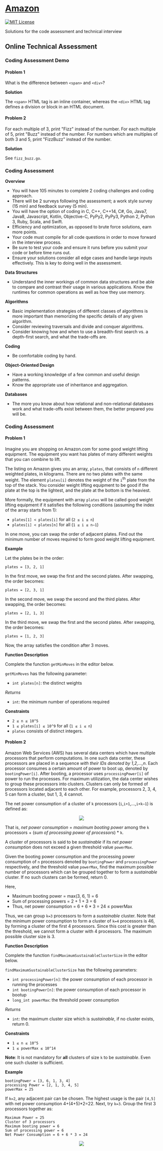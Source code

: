 # [Amazon](https://www.amazon.com)

[![MIT License](https://img.shields.io/badge/License-MIT-blue.svg)](https://github.com/NickolasHKraus/amazon/blob/master/LICENSE)

Solutions for the code assessment and technical interview

## Online Technical Assessment

### Coding Assessment Demo

#### Problem 1

What is the difference between `<span>` and `<div>`?

**Solution**

The `<span>` HTML tag is an inline container, whereas the `<div>` HTML tag defines a division or block in an HTML document.

#### Problem 2

For each multiple of 3, print "Fizz" instead of the number. For each multiple of 5, print "Buzz" instead of the number. For numbers which are multiples of both 3 and 5, print "FizzBuzz" instead of the number.

**Solution**

See `fizz_buzz.go`.

### Coding Assessment

**Overview**
* You will have 105 minutes to complete 2 coding challenges and coding approach.
* There will be 2 surveys following the assessment; a work style survey (15 min) and feedback survey (5 min).
* You will have the option of coding in C, C++, C++14, C#, Go, Java7, Java8, Javascript, Kotlin, Objective-C, PyPy2, PyPy3, Python 2, Python 3, Ruby, Scala, and Swift.
* Efficiency and optimization, as opposed to brute force solutions, earn more points.
* Your code must compile for all code questions in order to move forward in the interview process.
* Be sure to test your code and ensure it runs before you submit your code or before time runs out.
* Ensure your solutions consider all edge cases and handle large inputs effectively. This is key to doing well in the assessment.

**Data Structures**
* Understand the inner workings of common data structures and be able to compare and contrast their usage in various applications. Know the runtimes for common operations as well as how they use memory.

**Algorithms**
* Basic implementation strategies of different classes of algorithms is more important than memorizing the specific details of any given algorithm.
* Consider reviewing traversals and divide and conquer algorithms.
* Consider knowing how and when to use a breadth-first search vs. a depth-first search, and what the trade-offs are.

**Coding**
* Be comfortable coding by hand.

**Object-Oriented Design**
* Have a working knowledge of a few common and useful design patterns.
* Know the appropriate use of inheritance and aggregation.

**Databases**
* The more you know about how relational and non-relational databases work and what trade-offs exist between them, the better prepared you will be.

### Coding Assessment

#### Problem 1

Imagine you are shopping on Amazon.com for some good weight lifting equipment. The equipment you want has plates of many different weights that you can combine to lift.

The listing on Amazon gives you an array, `plates`, that consists of `n` different weighted plates, in kilograms. There are no two plates with the same weight. The element `plates[i]` denotes the weight of the `i`<sup>th</sup> plate from the top of the stack. You consider weight lifting equipment to be good if the plate at the top is the lightest, and the plate at the bottom is the heaviest.

More formally, the equipment with array `plates` will be called good weight lifting equipment if it satisfies the following conditions (assuming the index of the array starts from 1):
* `plates[1] < plates[i]` for all (`2 ≤ i ≤ n`)
* `plates[i] < plates[n]` for all (`1 ≤ i ≤ n−1`)

In one move, you can swap the order of adjacent plates. Find out the minimum number of moves required to form good weight lifting equipment.

**Example**

Let the plates be in the order:

```
plates = [3, 2, 1]
```

In the first move, we swap the first and the second plates. After swapping, the order becomes:

```
plates = [2, 3, 1]
```

In the second move, we swap the second and the third plates. After swapping, the order becomes:

```
plates = [2, 1, 3]
```

In the third move, we swap the first and the second plates. After swapping, the order becomes:

```
plates = [1, 2, 3]
```

Now, the array satisfies the condition after 3 moves.

**Function Description**

Complete the function `getMinMoves` in the editor below.

`getMinMoves` has the following parameter:
* `int plates[n]`: the distinct weights

*Returns*
* `int`: the minimum number of operations required

**Constraints**
* `2 ≤ n ≤ 10^5`
* `1 ≤ plates[i] ≤ 10^9` for all (`1 ≤ i ≤ n`)
* `plates` consists of distinct integers.

#### Problem 2

Amazon Web Services (AWS) has several data centers which have multiple processors that perform computations. In one such data center, these processors are placed in a sequence *with their IDs denoted by 1,2,…,n*. Each processor consumes a certain amount of power to boot up, denoted by `bootingPower[i]`. After booting, a processor uses `processingPower[i]` of power to run the processes. For maximum utilization, the data center wishes to group these processors into clusters. Clusters can only be formed of processors located adjacent to each other. For example, processors 2, 3, 4, 5 can form a cluster, but 1, 3, 4 cannot.

The net power consumption of a cluster of `k` processors (`i`,`i+1`,…,`i+k−1`) is defined as:

<p align="center">
  <img src="assets/cq2-1.png">
</p>

That is, *net power consumption* = *maximum booting power* among the `k` processors + (*sum of processing power of processors*) * `k`.

A cluster of processors is said to be *sustainable* if its *net power consumption* does not exceed a given threshold value `powerMax`.

Given the booting power consumption and the processing power consumption of `n` processors denoted by `bootingPower` and `processingPower` respectively, and the threshold value `powerMax`, find the maximum possible number of processors which can be grouped together to form a *sustainable* cluster. If no such clusters can be formed, return 0.

Here,
* Maximum booting power = max(3, 6, 1) = 6
* Sum of processing powers = 2 + 1 + 3 = 6
* Thus, net power consumption = 6 + 6 * 3 = 24 ≤ powerMax

Thus, we can group `k=3` processors to form a *sustainable* cluster. Note that the minimum power consumption to form a cluster of `k=4` processors is 46, by forming a cluster of the first 4 processors. Since this cost is greater than the threshold, we cannot form a cluster with 4 processors. The maximum possible cluster size is 3.

**Function Description**

Complete the function `findMaximumSustainableClusterSize` in the editor below.

`findMaximumSustainableClusterSize` has the following parameters:
* `int processingPower[n]`: the power consumption of each processor in running the processes
* `int bootingPower[n]`: the power consumption of each processor in bootup
* `long_int powerMax`: the threshold power consumption

*Returns*
* `int`: the maximum cluster size which is *sustainable*, if no cluster exists, return 0.

**Constraints**
* `1 ≤ n ≤ 10^5`
* `1 ≤ powerMax ≤ 10^14`

**Note**: It is not mandatory for **all** clusters of size `k` to be *sustainable*. Even one such cluster is sufficient.

**Example**

```
bootingPower = [3, 6, 1, 3, 4]
processing Power = [2, 1, 3, 4, 5]
powerMax = 25
```

If `k=2`, any adjacent pair can be chosen. The highest usage is the pair `[4,5]` with net power consumption 4+(4+5)*2=22. Next, try `k=3`. Group the first 3 processors together as:

```
Maximum Power = 25
Cluster of 3 processors
Maximum booting power = 6
Sum of processing power = 6
Net Power Consumption = 6 + 6 * 3 = 24
```

<p align="center">
  <img src="assets/cq2-2.png">
</p>
